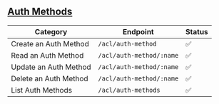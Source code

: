 ## [Auth Methods](https://developer.hashicorp.com/consul/api-docs/acl/auth-methods)

| Category              | Endpoint                 | Status 
| --------------------- | ------------------------ | ------ 
| Create an Auth Method | `/acl/auth-method`       | ✅ 
| Read an Auth Method   | `/acl/auth-method/:name` | ✅ 
| Update an Auth Method | `/acl/auth-method/:name` | ✅ 
| Delete an Auth Method | `/acl/auth-method/:name` | ✅ 
| List Auth Methods     | `/acl/auth-methods`      | ✅ 
